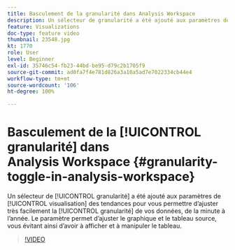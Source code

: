 ```yaml
---
title: Basculement de la granularité dans Analysis Workspace
description: Un sélecteur de granularité a été ajouté aux paramètres de visualisation des tendances pour vous permettre d’ajuster très facilement la granularité de vos données, de la minute à l’année. Le paramètre permet d’ajuster le graphique et le tableau source, vous évitant ainsi d’avoir à afficher et à manipuler le tableau.
feature: Visualizations
doc-type: feature video
thumbnail: 23548.jpg
kt: 1770
role: User
level: Beginner
exl-id: 35746c54-fb23-44bd-be95-d79c2b1705f9
source-git-commit: ad0fa7f4e781d826a3a10a5ad7e7022334cb44e4
workflow-type: tm+mt
source-wordcount: '106'
ht-degree: 100%

---
```


# Basculement de la [!UICONTROL granularité] dans Analysis Workspace {#granularity-toggle-in-analysis-workspace}

Un sélecteur de [!UICONTROL granularité] a été ajouté aux paramètres de [!UICONTROL visualisation] des tendances pour vous permettre d’ajuster très facilement la [!UICONTROL granularité] de vos données, de la minute à l’année. Le paramètre permet d’ajuster le graphique et le tableau source, vous évitant ainsi d’avoir à afficher et à manipuler le tableau.

>[!VIDEO](https://video.tv.adobe.com/v/23548/?quality=12)
